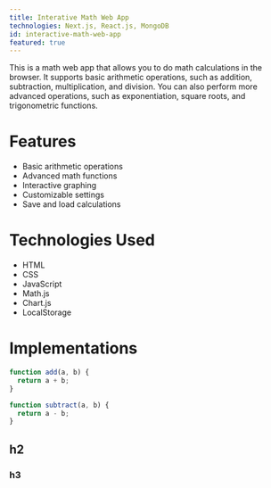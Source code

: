 ```yaml
---
title: Interative Math Web App
technologies: Next.js, React.js, MongoDB
id: interactive-math-web-app
featured: true
---
```


This is a math web app that allows you to do math calculations in the browser. It supports basic arithmetic operations, such as addition, subtraction, multiplication, and division. You can also perform more advanced operations, such as exponentiation, square roots, and trigonometric functions.

# Features

- Basic arithmetic operations
- Advanced math functions
- Interactive graphing
- Customizable settings
- Save and load calculations

# Technologies Used

- HTML
- CSS
- JavaScript
- Math.js
- Chart.js
- LocalStorage

# Implementations

```javascript
function add(a, b) {
  return a + b;
}

function subtract(a, b) {
  return a - b;
}
```

## h2

### h3
